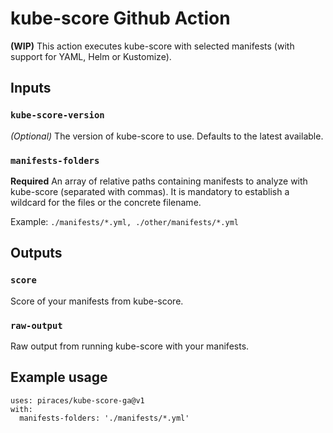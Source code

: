 # kube-score Github Action

**(WIP)**
This action executes kube-score with selected manifests (with support for YAML, Helm or Kustomize).

## Inputs

### `kube-score-version`

*(Optional)* The version of kube-score to use. Defaults to the latest available.

### `manifests-folders`

**Required** An array of relative paths containing manifests to analyze with kube-score (separated with commas). It is mandatory to establish a wildcard for the files or the concrete filename.

Example: `./manifests/*.yml, ./other/manifests/*.yml`

## Outputs

### `score`

Score of your manifests from kube-score.

### `raw-output`

Raw output from running kube-score with your manifests.

## Example usage
```
uses: piraces/kube-score-ga@v1
with:
  manifests-folders: './manifests/*.yml'
```
